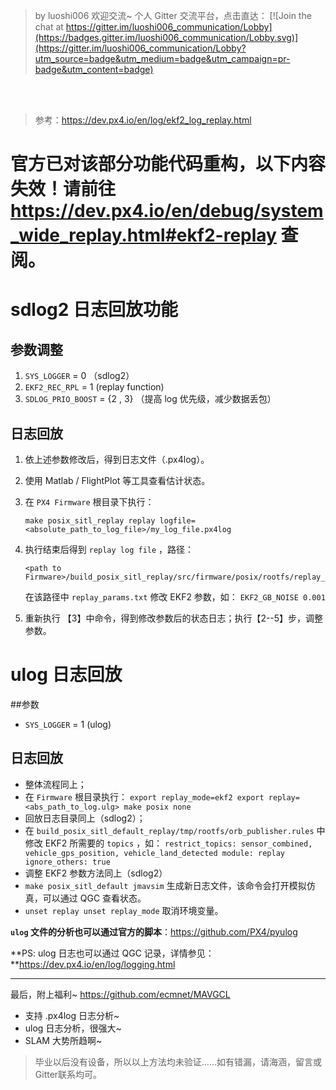 > by luoshi006
> 欢迎交流~ 个人 Gitter 交流平台，点击直达： [![Join the chat at https://gitter.im/luoshi006_communication/Lobby](https://badges.gitter.im/luoshi006_communication/Lobby.svg)](https://gitter.im/luoshi006_communication/Lobby?utm_source=badge&utm_medium=badge&utm_campaign=pr-badge&utm_content=badge)

<br><br>

> 参考：https://dev.px4.io/en/log/ekf2_log_replay.html

# 官方已对该部分功能代码重构，以下内容失效！请前往 https://dev.px4.io/en/debug/system_wide_replay.html#ekf2-replay 查阅。

# sdlog2 日志回放功能

## 参数调整
1.  `SYS_LOGGER`  = 0 （sdlog2）
2.  `EKF2_REC_RPL` = 1 (replay function)
3.  `SDLOG_PRIO_BOOST` = {2 , 3} （提高 log 优先级，减少数据丢包）

## 日志回放

1. 依上述参数修改后，得到日志文件（.px4log）。

2. 使用 Matlab / FlightPlot 等工具查看估计状态。

2. 在 `PX4 Firmware` 根目录下执行：
	```
	make posix_sitl_replay replay logfile=<absolute_path_to_log_file>/my_log_file.px4log
	```
3.  执行结束后得到 `replay log file` ，路径：
	```
	<path to Firmware>/build_posix_sitl_replay/src/firmware/posix/rootfs/replay_replayed.px4log
	```
	在该路径中 `replay_params.txt` 修改 EKF2 参数，如：
	`EKF2_GB_NOISE 0.001`
	
4.  重新执行 【3】中命令，得到修改参数后的状态日志；执行【2--5】步，调整参数。


# ulog 日志回放

##参数
 - `SYS_LOGGER` = 1 (ulog)

## 日志回放

- 整体流程同上；
- 在 `Firmware` 根目录执行：
	`export replay_mode=ekf2
export replay=<abs_path_to_log.ulg>
make posix none`
- 回放日志目录同上（sdlog2）；
- 在 `build_posix_sitl_default_replay/tmp/rootfs/orb_publisher.rules` 中修改 EKF2 所需要的 `topics` ，如：
`restrict_topics: sensor_combined, vehicle_gps_position, vehicle_land_detected
module: replay
ignore_others: true`
- 调整 EKF2 参数方法同上（sdlog2）
- `make posix_sitl_default jmavsim` 生成新日志文件，该命令会打开模拟仿真，可以通过 QGC 查看状态。
- `unset replay
	unset replay_mode` 取消环境变量。

**`ulog` 文件的分析也可以通过官方的脚本**：https://github.com/PX4/pyulog

**PS: ulog 日志也可以通过 QGC 记录，详情参见：**https://dev.px4.io/en/log/logging.html

<hr color=FF0000>

最后，附上福利~
https://github.com/ecmnet/MAVGCL

- 支持 .px4log 日志分析~
- ulog 日志分析，很强大~
- SLAM 大势所趋啊~


> 毕业以后没有设备，所以以上方法均未验证……如有错漏，请海涵，留言或Gitter联系均可。


